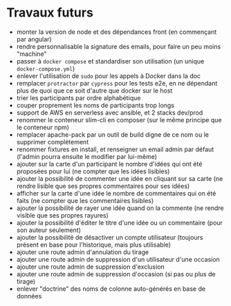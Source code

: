 # Travaux futurs

- monter la version de node et des dépendances front (en commençant par angular)
- rendre personnalisable la signature des emails, pour faire un peu moins "machine"
- passer à `docker compose` et standardiser son utilisation (un unique `docker-compose.yml`)
- enlever l'utilisation de `sudo` pour les appels à Docker dans la doc
- remplacer `protractor` par `cypress` pour les tests e2e, en ne dépendant plus de quoi que ce soit d'autre que docker sur le host
- trier les participants par ordre alphabétique
- couper proprement les noms de participants trop longs
- support de AWS en serverless avec ansible, et 2 stacks dev/prod
- renommer le conteneur slim-cli en composer (sur le même principe que le conteneur npm)
- remplacer apache-pack par un outil de build digne de ce nom ou le supprimer complètement
- renommer fixtures en install, et renseigner un email admin par défaut
  (l'admin pourra ensuite le modifier par lui-même)
- ajouter sur la carte d'un participant le nombre d'idées qui ont été proposées pour lui (ne compter que les idées lisibles)
- ajouter la possibilité de commenter une idée en cliquant sur sa carte (ne rendre lisible que ses propres commentaires pour ses idées)
- afficher sur la carte d'une idée le nombre de commentaires qui on été faits (ne compter que les commentaires lisibles)
- ajouter la possibilité de rayer une idée quand on la commente (ne rendre visible que ses propres rayures)
- ajouter la possibilité d'éditer le titre d'une idée ou un commentaire (pour son auteur seulement)
- ajouter la possibilité de désactiver un compte utilisateur
  (toujours présent en base pour l'historique, mais plus utilisable)
- ajouter une route admin d'annulation du tirage
- ajouter une route admin de suppression d'un utilisateur d'une occasion
- ajouter une route admin de suppression d'exclusion
- ajouter une route admin de suppression d'occasion (si pas ou plus de tirage)
- enlever "doctrine" des noms de colonne auto-générés en base de données
